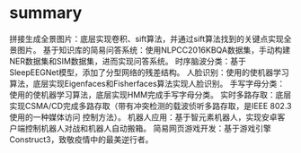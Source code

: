 # summary
拼接生成全景图片：底层实现卷积、sift算法，并通过sift算法找到的关键点实现全景图片。 基于知识库的简易问答系统：使用NLPCC2016KBQA数据集，手动构建NER数据集和SIM数据集，进而实现问答系统。 时序脑波分类：基于SleepEEGNet模型，添加了分型网络的残差结构。 人脸识别：使用的使机器学习算法，底层实现Eigenfaces和Fisherfaces算法实现人脸识别。 手写字母分类：使用的使机器学习算法，底层实现HMM完成手写字母分类。 实时多路存取：底层实现CSMA/CD完成多路存取（带有冲突检测的载波侦听多路存取，是IEEE 802.3使用的一种媒体访问 控制方法）。 机器人应用：基于智元素机器人，实现安卓客户端控制机器人对战和机器人自动搬箱。 简易网页游戏开发：基于游戏引擎Construct3，致敬疫情中的最美逆行者。
